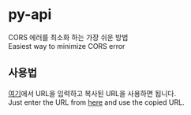 # py-api

CORS 에러를 최소화 하는 가장 쉬운 방법 <br>
Easiest way to minimize CORS error

## 사용법
<a href='https://dm-09.github.io/py-api/start/'>여기</a>에서 URL을 입력하고 복사된 URL을 사용하면 됩니다. <br>
Just enter the URL from <a href='https://dm-09.github.io/py-api/start/'>here</a> and use the copied URL.
